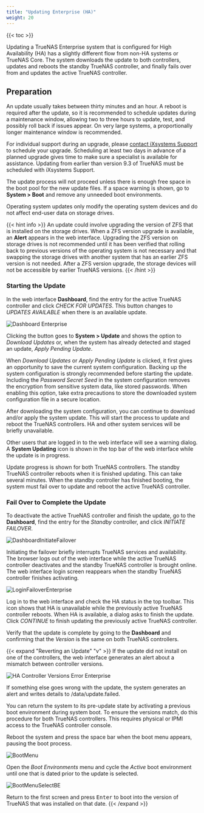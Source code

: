 ```yaml
---
title: "Updating Enterprise (HA)"
weight: 20
---
```


{{< toc >}}

Updating a TrueNAS Enterprise system that is configured for High Availability (HA) has a slightly different flow from non-HA systems or TrueNAS Core.
The system downloads the update to both controllers, updates and reboots the standby TrueNAS controller, and finally fails over from and updates the active TrueNAS controller.

## Preparation

An update usually takes between thirty minutes and an hour.
A reboot is required after the update, so it is recommended to schedule updates during a maintenance window, allowing two to three hours to update, test, and possibly roll back if issues appear.
On very large systems, a proportionally longer maintenance window is recommended.

For individual support during an upgrade, please [contact iXsystems Support](/hub/initial-setup/support/#contacting-ixsystems-support) to schedule your upgrade.
Scheduling at least two days in advance of a planned upgrade gives time to make sure a specialist is available for assistance.
Updating from earlier than version 9.3 of TrueNAS must be scheduled with iXsystems Support.

The update process will not proceed unless there is enough free space in the boot pool for the new update files.
If a space warning is shown, go to **System > Boot** and remove any unneeded boot environments.

Operating system updates only modify the operating system devices and do not affect end-user data on storage drives.

{{< hint info >}}
An update could involve upgrading the version of ZFS that is installed on the storage drives.
When a ZFS version upgrade is available, an <i class="fa fa-bell" aria-hidden="true" title="Alert"></i> **Alert** appears in the web interface.
Upgrading the ZFS version on storage drives is not recommended until it has been verified that rolling back to previous versions of the operating system is not necessary and that swapping the storage drives with another system that has an earlier ZFS version is not needed.
After a ZFS version upgrade, the storage devices will not be accessible by earlier TrueNAS versions.
{{< /hint >}}

### Starting the Update

In the web interface **Dashboard**, find the entry for the active TrueNAS controller and click *CHECK FOR UPDATES*.
This button changes to *UPDATES AVAILABLE* when there is an available update.

![Dashboard Enterprise](/images/CORE/12.0/DashboardEnterprise.png "Dashboard Enterprise")

Clicking the button goes to **System > Update** and shows the option to *Download Updates* or, when the system has already detected and staged an update, *Apply Pending Update*.

When *Download Updates* or *Apply Pending Update* is clicked, it first gives an opportunity to save the current system configuration.
Backing up the system configuration is strongly recommended before starting the update.
Including the *Password Secret Seed* in the system configuration removes the encryption from sensitive system data, like stored passwords.
When enabling this option, take extra precautions to store the downloaded system configuration file in a secure location.

After downloading the system configuration, you can continue to download and/or apply the system update.
This will start the process to update and reboot the TrueNAS controllers.
HA and other system services will be briefly unavailable.

Other users that are logged in to the web interface will see a warning dialog.
A <i class="fa fa-arrow-alt-square-down" aria-hidden="true" title="Down Arrow"></i> **System Updating** icon is shown in the top bar of the web interface while the update is in progress.

Update progress is shown for both TrueNAS controllers.
The standby TrueNAS controller reboots when it is finished updating.
This can take several minutes.
When the standby controller has finished booting, the system must fail over to update and reboot the active TrueNAS controller.

### Fail Over to Complete the Update

To deactivate the active TrueNAS controller and finish the update, go to the **Dashboard**, find the entry for the *Standby* controller, and click *INITIATE FAILOVER*.

![DashboardInitiateFailover](/images/CORE/12.0/DashboardInitiateFailover.png "Initiate Failover")

Initiating the failover briefly interrupts TrueNAS services and availability.
The browser logs out of the web interface while the active TrueNAS controller deactivates and the standby TrueNAS controller is brought online.
The web interface login screen reappears when the standby TrueNAS controller finishes activating.

![LoginFailoverEnterprise](/images/CORE/12.0/LoginFailoverEnterprise.png "Login after Failover")

Log in to the web interface and check the <i class="fa fa-cloud" aria-hidden="true" title="Cloud"></i> HA status in the top toolbar.
This icon shows that HA is unavailable while the previously active TrueNAS controller reboots.
When HA is available, a dialog asks to finish the update.
Click *CONTINUE* to finish updating the previously active TrueNAS controller.

Verify that the update is complete by going to the **Dashboard** and confirming that the *Version* is the same on both TrueNAS controllers.

{{< expand "Reverting an Update" "v" >}}
If the update did not install on one of the controllers, the web interface generates an alert about a mismatch between controller versions.

![HA Controller Versions Error Enterprise](/images/CORE/12.0/HAControllerVersionsErrorEnterprise.png "HA Controller Versions Error Enterprise")

If something else goes wrong with the update, the system generates an alert and writes details to <file>/data/update.failed</file>.

You can return the system to its pre-update state by activating a previous boot environment during system boot.
To ensure the versions match, do this procedure for both TrueNAS controllers.
This requires physical or IPMI access to the TrueNAS controller console.

Reboot the system and press the space bar when the boot menu appears, pausing the boot process.

![BootMenu](/images/CORE/12.0/BootMenu.png "TrueNAS Boot Menu")

Open the *Boot Environments* menu and cycle the *Active* boot environment until one that is dated prior to the update is selected.

![BootMenuSelectBE](/images/CORE/12.0/BootMenuSelectBE.png "Selecting a Boot Environment")

Return to the first screen and press <kbd>Enter</kbd> to boot into the version of TrueNAS that was installed on that date.
{{< /expand >}}
